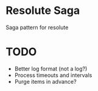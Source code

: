 # Resolute Saga

Saga pattern for resolute

# TODO
- Better log format (not a log?)
- Process timeouts and intervals
- Purge items in advance?